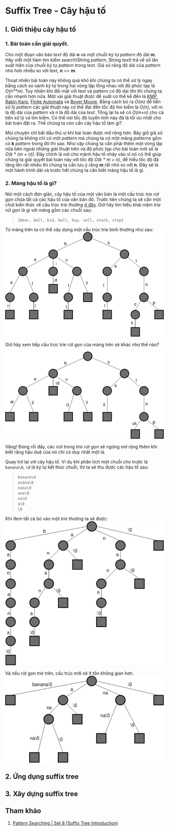 # Suffix Tree - Cây hậu tố
## I. Giới thiệu cây hậu tố

### 1. Bài toán cần giải quyết.
Cho một đoạn văn bản *text* độ dài **n** và một chuỗi ký tự *pattern* độ dài **m**. Hãy viết một hàm tìm kiếm *search*(String *pattern*, String *text*) trả về số lần xuất hiện của chuỗi ký tự *pattern* trong *text*. Giả sử rằng độ dài của *pattern* nhỏ hơn nhiều so với text, **n** >> **m**.

Thoạt nhiên bài toán này không quá khó khi chúng ta có thể xử lý ngay bằng cách so sánh ký tự trong hai vòng lặp lồng nhau với độ phức tạp là *O(n**m)*. Tuy nhiên khi đối mặt với text và pattern có độ dài lớn thì chúng ta cần nhanh hơn nữa. Một vài giải thuật được đề xuất có thể kể đến là [KMP](https://www.geeksforgeeks.org/archives/11902), [Rabin Karp](https://www.geeksforgeeks.org/archives/11937), [Finite Automata](https://www.geeksforgeeks.org/archives/18919) và [Boyer Moore](https://www.geeksforgeeks.org/pattern-searching-set-7-boyer-moore-algorithm-bad-character-heuristic/). Bằng cách bỏ ra *O(m)* để tiền xử lý *pattern* các giải thuật này có thể đạt đến tốc độ tìm kiếm là *O(n)*, với m là độ dài của *pattern* và n là độ dài của *text*. Tổng lại ta sẽ có *O(m+n)* cho cả tiền xử lý và tìm kiếm. Có thể nói tốc độ tuyến tính này đã là tối ưu nhất cho bài toán đặt ra. Thế chúng ta còn cần cây hậu tố làm gì?

Mọi chuyện chỉ bắt đầu thú vị khi bài toán được mở rộng hơn. Bây giờ giả sử chúng ta không chỉ có một *pattern* mà chúng ta có một mảng *patterns* gồm có **k** *pattern* trong đó thì sao. Như vậy chúng ta cần phải thêm một vòng lặp nữa bên ngoài những giải thuật trên và độ phức tạp cho bài toán mới sẽ là *O(k* * *(m + n))*. Đây chính là nơi cho mảnh hậu tố nhảy vào vì nó có thể giúp chúng ta giải quyết bài toán này với tốc độ *O(k* * *m + n)*, để hiểu tốc độ đã tăng lên rất nhiều thì chúng ta cần lưu ý rằng **m** rất nhỏ so với **n**. Đây sẽ là một hành trình dài và trước hết chúng ta cần biết mảng hậu tố là gì.

### 2. Mảng hậu tố là gì?
Nói một cách đơn giản, cây hậu tố của một văn bản là một cấu trúc *trie rút gọn* chứa tất cả các hậu tố của văn bản đó. Trước tiên chúng ta sẽ cần một chút kiến thức về cấu trúc *trie thường* [ở đây](https://www.geeksforgeeks.org/trie-insert-and-search/). Giờ hãy tìm hiểu khái niệm *trie rút gọn* là gì với mảng gồm các chuỗi sau:

>`{bear, bell, bid, bull, buy, sell, stock, stop}`

Từ mảng trên ta có thể xây dựng một cấu trúc trie bình thường như sau:
![Standard trie](standard-trie.png)

Giờ hãy xem tiếp cấu trúc trie rút gọn của mảng trên sẽ khác như thế nào?

![Compressed trie](compressed-trie.png)

Vâng! Đúng rồi đấy, các nút trong *trie rút gọn* sẽ ngừng mở rộng thêm khi biết rằng hậu duệ của nó chỉ có duy nhất một lá.

Quay trở lại với cây hậu tố. Ví dụ khi phân tích một chuỗi cho trước là `banana\0`, `\0` là ký tự kết thúc chuỗi, thì ta sẽ thu được các hậu tố sau: 


>`banana\0`<br>
>`anana\0`<br>
>`nana\0`<br>
>`ana\0`<br>
>`na\0`<br>
>`a\0`<br>
>`\0`


Khi đem tất cả bỏ vào một *trie* thường ta sẽ được:
![Banana in standard trie](banana-standard-trie.png)

Và nếu rút gọn *trie* trên, cấu trúc mới sẽ ít tốn không gian hơn.
![banana in compressed trie](banana-compressed-trie.png)

## 2. Ứng dụng suffix tree
## 3. Xây dựng suffix tree

## Tham khảo
1. [Pattern Searching | Set 8 (Suffix Tree Introduction)](https://www.geeksforgeeks.org/pattern-searching-set-8-suffix-tree-introduction/)